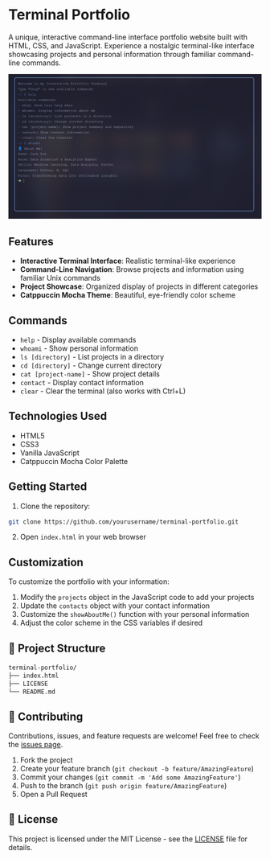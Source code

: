 # Terminal Portfolio

A unique, interactive command-line interface portfolio website built with HTML, CSS, and JavaScript. Experience a nostalgic terminal-like interface showcasing projects and personal information through familiar command-line commands.

![Terminal Portfolio Demo](demo-screenshot.png) <!-- You should add a screenshot of your project -->

## Features

- **Interactive Terminal Interface**: Realistic terminal-like experience
- **Command-Line Navigation**: Browse projects and information using familiar Unix commands
- **Project Showcase**: Organized display of projects in different categories
- **Catppuccin Mocha Theme**: Beautiful, eye-friendly color scheme

## Commands

- `help` - Display available commands
- `whoami` - Show personal information
- `ls [directory]` - List projects in a directory
- `cd [directory]` - Change current directory
- `cat [project-name]` - Show project details
- `contact` - Display contact information
- `clear` - Clear the terminal (also works with Ctrl+L)

## Technologies Used

- HTML5
- CSS3
- Vanilla JavaScript
- Catppuccin Mocha Color Palette

## Getting Started

1. Clone the repository:

```bash
git clone https://github.com/yourusername/terminal-portfolio.git
```

2. Open `index.html` in your web browser

## Customization

To customize the portfolio with your information:

1. Modify the `projects` object in the JavaScript code to add your projects
2. Update the `contacts` object with your contact information
3. Customize the `showAboutMe()` function with your personal information
4. Adjust the color scheme in the CSS variables if desired

## 📝 Project Structure

```
terminal-portfolio/
├── index.html
├── LICENSE
└── README.md
```

## 🤝 Contributing

Contributions, issues, and feature requests are welcome! Feel free to check the [issues page](https://github.com/ratludu/terminal-portfolio/issues).

1. Fork the project
2. Create your feature branch (`git checkout -b feature/AmazingFeature`)
3. Commit your changes (`git commit -m 'Add some AmazingFeature'`)
4. Push to the branch (`git push origin feature/AmazingFeature`)
5. Open a Pull Request

## 📜 License

This project is licensed under the MIT License - see the [LICENSE](LICENSE) file for details.
